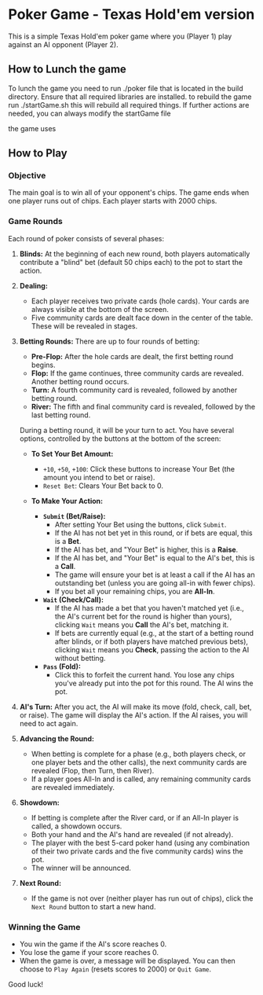 # Poker Game - Texas Hold'em version

This is a simple Texas Hold'em poker game where you (Player 1) play against an AI opponent (Player 2).

## How to Lunch the game
To lunch the game you need to run ./poker file that is located in the build directory. Ensure that all required libraries are installed.
to rebuild the game run ./startGame.sh this will rebuild all required things. If further actions are needed, you can always modify the startGame file 

the game uses 

## How to Play

### Objective
The main goal is to win all of your opponent's chips. The game ends when one player runs out of chips. Each player starts with 2000 chips.

### Game Rounds
Each round of poker consists of several phases:

1.  **Blinds:** At the beginning of each new round, both players automatically contribute a "blind" bet (default 50 chips each) to the pot to start the action.
2.  **Dealing:**
    *   Each player receives two private cards (hole cards). Your cards are always visible at the bottom of the screen.
    *   Five community cards are dealt face down in the center of the table. These will be revealed in stages.
3.  **Betting Rounds:** There are up to four rounds of betting:
    *   **Pre-Flop:** After the hole cards are dealt, the first betting round begins.
    *   **Flop:** If the game continues, three community cards are revealed. Another betting round occurs.
    *   **Turn:** A fourth community card is revealed, followed by another betting round.
    *   **River:** The fifth and final community card is revealed, followed by the last betting round.

    During a betting round, it will be your turn to act. You have several options, controlled by the buttons at the bottom of the screen:

    *   **To Set Your Bet Amount:**
        *   `+10`, `+50`, `+100`: Click these buttons to increase Your Bet (the amount you intend to bet or raise).
        *   `Reset Bet`: Clears Your Bet back to 0.

    *   **To Make Your Action:**
        *   **`Submit` (Bet/Raise):**
            *   After setting Your Bet using the buttons, click `Submit`.
            *   If the AI has not bet yet in this round, or if bets are equal, this is a **Bet**.
            *   If the AI has bet, and "Your Bet" is higher, this is a **Raise**.
            *   If the AI has bet, and "Your Bet" is equal to the AI's bet, this is a **Call**.
            *   The game will ensure your bet is at least a call if the AI has an outstanding bet (unless you are going all-in with fewer chips).
            *   If you bet all your remaining chips, you are **All-In**.
        *   **`Wait` (Check/Call):**
            *   If the AI has made a bet that you haven't matched yet (i.e., the AI's current bet for the round is higher than yours), clicking `Wait` means you **Call** the AI's bet, matching it.
            *   If bets are currently equal (e.g., at the start of a betting round after blinds, or if both players have matched previous bets), clicking `Wait` means you **Check**, passing the action to the AI without betting.
        *   **`Pass` (Fold):**
            *   Click this to forfeit the current hand. You lose any chips you've already put into the pot for this round. The AI wins the pot.

4.  **AI's Turn:** After you act, the AI will make its move (fold, check, call, bet, or raise). The game will display the AI's action. If the AI raises, you will need to act again.

5.  **Advancing the Round:**
    *   When betting is complete for a phase (e.g., both players check, or one player bets and the other calls), the next community cards are revealed (Flop, then Turn, then River).
    *   If a player goes All-In and is called, any remaining community cards are revealed immediately.

6.  **Showdown:**
    *   If betting is complete after the River card, or if an All-In player is called, a showdown occurs.
    *   Both your hand and the AI's hand are revealed (if not already).
    *   The player with the best 5-card poker hand (using any combination of their two private cards and the five community cards) wins the pot.
    *   The winner will be announced.

7.  **Next Round:**
    *   If the game is not over (neither player has run out of chips), click the `Next Round` button to start a new hand.

### Winning the Game
*   You win the game if the AI's score reaches 0.
*   You lose the game if your score reaches 0.
*   When the game is over, a message will be displayed. You can then choose to `Play Again` (resets scores to 2000) or `Quit Game`.

Good luck!